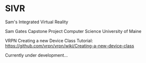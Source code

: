 # SIVR
Sam's Integrated Virtual Reality

Sam Gates Capstone Project
Computer Science
University of Maine

VRPN Creating a new Device Class Tutorial:
https://github.com/vrpn/vrpn/wiki/Creating-a-new-device-class

Currently under development...
